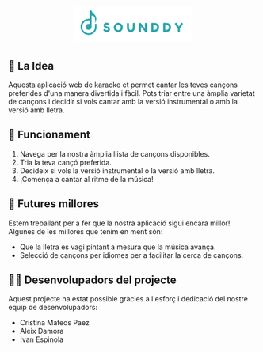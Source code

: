 <h1 align="center"> 
   <img src="./karaoke/public/logoRecortadoPNG.png"> 
</h1>
 
## 🎯 La Idea

Aquesta aplicació web de karaoke et permet cantar les teves cançons preferides d'una manera divertida i fàcil. Pots triar entre una àmplia varietat de cançons i decidir si vols cantar amb la versió instrumental o amb la versió amb lletra.

## 🚀 Funcionament

1. Navega per la nostra àmplia llista de cançons disponibles.
2. Tria la teva cançó preferida.
3. Decideix si vols la versió instrumental o la versió amb lletra.
4. ¡Comença a cantar al ritme de la música!

## 🔮 Futures millores

Estem treballant per a fer que la nostra aplicació sigui encara millor! Algunes de les millores que tenim en ment són:

- Que la lletra es vagi pintant a mesura que la música avança.
- Selecció de cançons per idiomes per a facilitar la cerca de cançons.

## 👨‍💻 Desenvolupadors del projecte

Aquest projecte ha estat possible gràcies a l'esforç i dedicació del nostre equip de desenvolupadors:

- Cristina Mateos Paez
- Aleix Damora
- Ivan Espinola

